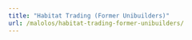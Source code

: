 ```yaml
---
title: "Habitat Trading (Former Unibuilders)"
url: /malolos/habitat-trading-former-unibuilders/
---
```


